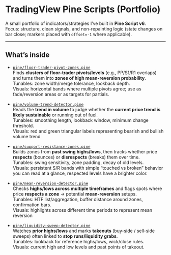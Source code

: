 # TradingView Pine Scripts (Portfolio)

A small portfolio of indicators/strategies I’ve built in **Pine Script v6**.  
Focus: structure, clean signals, and non-repainting logic (state changes on bar close; markers placed with `offset=-1` where applicable).

---

## What’s inside

- [`pine/floor-trader-pivot-zones.pine`](pine/floor-trader-pivot-zones.pine)  
  Finds **clusters of floor-trader pivots/levels** (e.g., PP/S1/R1 overlaps) and turns them into **zones of high mean-reversion probability**.  
  Tunables: zone width/merge tolerance, lookback depth.  
  Visuals: horizontal bands where multiple pivots agree; use as fade/reversion areas or as targets for partials.

- [`pine/volume-trend-detector.pine`](pine/volume-trend-detector.pine)  
  Reads the **trend in volume** to judge whether the **current price trend is likely sustainable** or running out of fuel.  
  Tunables: smoothing length, lookback window, minimum change threshold.  
  Visuals: red and green triangular labels representing bearish and bullish volume trend

- [`pine/support-resistance-zones.pine`](pine/support-resistance-zones.pine)  
  Builds zones from **past swing highs/lows**, then tracks whether price **respects** (bounces) or **disrespects** (breaks) them over time.  
  Tunables: swing sensitivity, zone padding, decay of old levels.  
  Visuals: persistent S/R bands with simple “touched vs broken” behavior you can read at a glance, respected levels have a brighter color.

- [`pine/mean-reversion-detector.pine`](pine/mean-reversion-detector.pine)  
  Checks **highs/lows across multiple timeframes** and flags spots where price **respects a zone** → potential **mean-reversion** setups.  
  Tunables: HTF list/aggregation, buffer distance around zones, confirmation bars.  
  Visuals: highlights across different time periods to represent mean reversion

- [`pine/liquidity-sweep-detector.pine`](pine/liquidity-sweep-detector.pine)  
  Watches **prior highs/lows** and marks **takeouts** (buy-side / sell-side sweeps) often linked to **stop runs/liquidity grabs**.  
  Tunables: lookback for reference highs/lows, wick/close rules.  
  Visuals: current high and low levels and past points of takeout.
